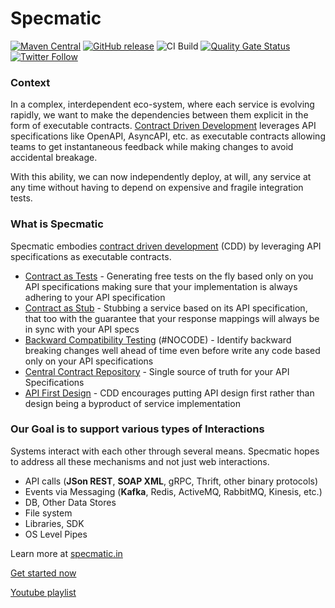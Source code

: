 Specmatic
========
[![Maven Central](https://img.shields.io/maven-central/v/in.specmatic/specmatic-core.svg)](https://mvnrepository.com/artifact/in.specmatic/specmatic-core) [![GitHub release](https://img.shields.io/github/v/release/znsio/specmatic.svg)](https://github.com/znsio/specmatic/releases) ![CI Build](https://github.com/znsio/specmatic/workflows/CI%20Build/badge.svg) [![Quality Gate Status](https://sonarcloud.io/api/project_badges/measure?project=znsio_specmatic&metric=alert_status)](https://sonarcloud.io/dashboard?id=znsio_specmatic) [![Twitter Follow](https://img.shields.io/twitter/follow/specmatic.svg?style=social&label=Follow)](https://twitter.com/specmatic)

### Context

In a complex, interdependent eco-system, where each service is evolving rapidly, we want to make the dependencies between them explicit in the form of executable contracts. [Contract Driven Development](https://specmatic.in/contract_driven_development.html) leverages API specifications like OpenAPI, AsyncAPI, etc. as executable contracts allowing teams to get instantaneous feedback while making changes to avoid accidental breakage.

With this ability, we can now independently deploy, at will, any service at any time without having to depend on expensive and fragile integration tests.

### What is Specmatic
Specmatic embodies [contract driven development](https://specmatic.in/contract_driven_development.html) (CDD) by leveraging API specifications as executable contracts.
* [Contract as Tests](https://specmatic.in/#contract-as-test) - Generating free tests on the fly based only on you API specifications making sure that your implementation is always adhering to your API specification
* [Contract as Stub](https://specmatic.in/#contract-as-stub) - Stubbing a service based on its API specification, that too with the guarantee that your response mappings will always be in sync with your API specs
* [Backward Compatibility Testing](https://specmatic.in/#contract-vs-contract) (#NOCODE) - Identify backward breaking changes well ahead of time even before write any code based only on your API specifications
* [Central Contract Repository](https://specmatic.in/#contract-as-code) - Single source of truth for your API Specifications
* [API First Design](https://youtu.be/uaaevRw0TN4?list=PL9Z-JgiTsOYRERcsy9o3y6nsi5yK3IB_w&t=1306) - CDD encourages putting API design first rather than design being a byproduct of service implementation

### Our Goal is to support various types of Interactions
Systems interact with each other through several means. Specmatic hopes to address all these mechanisms and not just web interactions.
* API calls (**JSon REST**, **SOAP XML**, gRPC, Thrift, other binary protocols)
* Events via Messaging (**Kafka**, Redis, ActiveMQ, RabbitMQ, Kinesis, etc.)
* DB, Other Data Stores
* File system
* Libraries, SDK 
* OS Level Pipes

Learn more at [specmatic.in](https://specmatic.in/#features)

[Get started now](https://specmatic.in/getting_started.html)

[Youtube playlist](https://www.youtube.com/watch?v=3HPgpvd8MGg&list=PL9Z-JgiTsOYRERcsy9o3y6nsi5yK3IB_w)